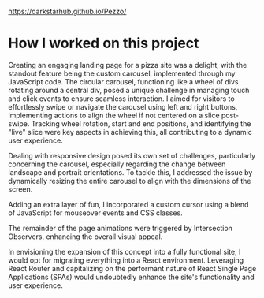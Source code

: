 https://darkstarhub.github.io/Pezzo/

# How I worked on this project
Creating an engaging landing page for a pizza site was a delight, with the standout feature being the custom carousel, implemented through my JavaScript code. The circular carousel, functioning like a wheel of divs rotating around a central div, posed a unique challenge in managing touch and click events to ensure seamless interaction. I aimed for visitors to effortlessly swipe or navigate the carousel using left and right buttons, implementing actions to align the wheel if not centered on a slice post-swipe. Tracking wheel rotation, start and end positions, and identifying the "live" slice were key aspects in achieving this, all contributing to a dynamic user experience.

Dealing with responsive design posed its own set of challenges, particularly concerning the carousel, especially regarding the change between landscape and portrait orientations. To tackle this, I addressed the issue by dynamically resizing the entire carousel to align with the dimensions of the screen.

Adding an extra layer of fun, I incorporated a custom cursor using a blend of JavaScript for mouseover events and CSS classes.

The remainder of the page animations were triggered by Intersection Observers, enhancing the overall visual appeal.

In envisioning the expansion of this concept into a fully functional site, I would opt for migrating everything into a React environment. Leveraging React Router and capitalizing on the performant nature of React Single Page Applications (SPAs) would undoubtedly enhance the site's functionality and user experience.
